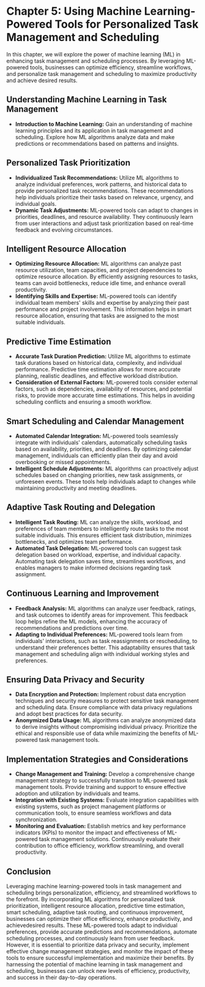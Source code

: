 Chapter 5: Using Machine Learning-Powered Tools for Personalized Task Management and Scheduling
===============================================================================================

In this chapter, we will explore the power of machine learning (ML) in enhancing task management and scheduling processes. By leveraging ML-powered tools, businesses can optimize efficiency, streamline workflows, and personalize task management and scheduling to maximize productivity and achieve desired results.

Understanding Machine Learning in Task Management
-------------------------------------------------

* **Introduction to Machine Learning:** Gain an understanding of machine learning principles and its application in task management and scheduling. Explore how ML algorithms analyze data and make predictions or recommendations based on patterns and insights.

Personalized Task Prioritization
--------------------------------

* **Individualized Task Recommendations:** Utilize ML algorithms to analyze individual preferences, work patterns, and historical data to provide personalized task recommendations. These recommendations help individuals prioritize their tasks based on relevance, urgency, and individual goals.
* **Dynamic Task Adjustments:** ML-powered tools can adapt to changes in priorities, deadlines, and resource availability. They continuously learn from user interactions and adjust task prioritization based on real-time feedback and evolving circumstances.

Intelligent Resource Allocation
-------------------------------

* **Optimizing Resource Allocation:** ML algorithms can analyze past resource utilization, team capacities, and project dependencies to optimize resource allocation. By efficiently assigning resources to tasks, teams can avoid bottlenecks, reduce idle time, and enhance overall productivity.
* **Identifying Skills and Expertise:** ML-powered tools can identify individual team members' skills and expertise by analyzing their past performance and project involvement. This information helps in smart resource allocation, ensuring that tasks are assigned to the most suitable individuals.

Predictive Time Estimation
--------------------------

* **Accurate Task Duration Prediction:** Utilize ML algorithms to estimate task durations based on historical data, complexity, and individual performance. Predictive time estimation allows for more accurate planning, realistic deadlines, and effective workload distribution.
* **Consideration of External Factors:** ML-powered tools consider external factors, such as dependencies, availability of resources, and potential risks, to provide more accurate time estimations. This helps in avoiding scheduling conflicts and ensuring a smooth workflow.

Smart Scheduling and Calendar Management
----------------------------------------

* **Automated Calendar Integration:** ML-powered tools seamlessly integrate with individuals' calendars, automatically scheduling tasks based on availability, priorities, and deadlines. By optimizing calendar management, individuals can efficiently plan their day and avoid overbooking or missed appointments.
* **Intelligent Schedule Adjustments:** ML algorithms can proactively adjust schedules based on changing priorities, new task assignments, or unforeseen events. These tools help individuals adapt to changes while maintaining productivity and meeting deadlines.

Adaptive Task Routing and Delegation
------------------------------------

* **Intelligent Task Routing:** ML can analyze the skills, workload, and preferences of team members to intelligently route tasks to the most suitable individuals. This ensures efficient task distribution, minimizes bottlenecks, and optimizes team performance.
* **Automated Task Delegation:** ML-powered tools can suggest task delegation based on workload, expertise, and individual capacity. Automating task delegation saves time, streamlines workflows, and enables managers to make informed decisions regarding task assignment.

Continuous Learning and Improvement
-----------------------------------

* **Feedback Analysis:** ML algorithms can analyze user feedback, ratings, and task outcomes to identify areas for improvement. This feedback loop helps refine the ML models, enhancing the accuracy of recommendations and predictions over time.
* **Adapting to Individual Preferences:** ML-powered tools learn from individuals' interactions, such as task reassignments or rescheduling, to understand their preferences better. This adaptability ensures that task management and scheduling align with individual working styles and preferences.

Ensuring Data Privacy and Security
----------------------------------

* **Data Encryption and Protection:** Implement robust data encryption techniques and security measures to protect sensitive task management and scheduling data. Ensure compliance with data privacy regulations and adopt best practices for data security.
* **Anonymized Data Usage:** ML algorithms can analyze anonymized data to derive insights without compromising individual privacy. Prioritize the ethical and responsible use of data while maximizing the benefits of ML-powered task management tools.

Implementation Strategies and Considerations
--------------------------------------------

* **Change Management and Training:** Develop a comprehensive change management strategy to successfully transition to ML-powered task management tools. Provide training and support to ensure effective adoption and utilization by individuals and teams.
* **Integration with Existing Systems:** Evaluate integration capabilities with existing systems, such as project management platforms or communication tools, to ensure seamless workflows and data synchronization.
* **Monitoring and Evaluation:** Establish metrics and key performance indicators (KPIs) to monitor the impact and effectiveness of ML-powered task management solutions. Continuously evaluate their contribution to office efficiency, workflow streamlining, and overall productivity.

Conclusion
----------

Leveraging machine learning-powered tools in task management and scheduling brings personalization, efficiency, and streamlined workflows to the forefront. By incorporating ML algorithms for personalized task prioritization, intelligent resource allocation, predictive time estimation, smart scheduling, adaptive task routing, and continuous improvement, businesses can optimize their office efficiency, enhance productivity, and achievedesired results. These ML-powered tools adapt to individual preferences, provide accurate predictions and recommendations, automate scheduling processes, and continuously learn from user feedback. However, it is essential to prioritize data privacy and security, implement effective change management strategies, and monitor the impact of these tools to ensure successful implementation and maximize their benefits. By harnessing the potential of machine learning in task management and scheduling, businesses can unlock new levels of efficiency, productivity, and success in their day-to-day operations.
